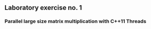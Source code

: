 ## Laboratory exercise no. 1 ##
### Parallel large size matrix multiplication with C++11 Threads ###

